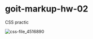 # goit-markup-hw-02
CSS practic


![css-file_4516890](https://user-images.githubusercontent.com/118023905/204458663-c6742d2a-2fae-4c49-ae25-d81bb72479ac.png) 
